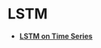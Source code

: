 # LSTM

- [<b><font color='#333'>LSTM on Time Series</font></b>](file:///media/mosaab/Volume/Personal/Development/Courses%20Docs/zero_to_deep_learning_video/course/8%20Recurrent%20Neural%20Networks.html#Recurrent-predictor) 

